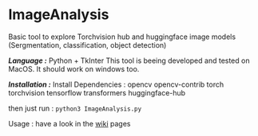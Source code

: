 # ImageAnalysis
Basic tool to explore Torchvision hub and huggingface image models (Sergmentation, classification, object detection)

***Language :*** Python + TkInter
This tool is beeing developed and tested on MacOS. It should work on windows too.

***Installation :***
Install Dependencies : opencv opencv-contrib torch torchvision tensorflow transformers huggingface-hub

then just run : `python3 ImageAnalysis.py`

Usage : have a look in the [wiki](https://github.com/Aybert59/ImageAnalysis/wiki) pages
